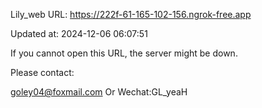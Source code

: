 Lily_web URL: https://222f-61-165-102-156.ngrok-free.app

Updated at: 2024-12-06 06:07:51

If you cannot open this URL, the server might be down.

Please contact: 

goley04@foxmail.com Or Wechat:GL_yeaH